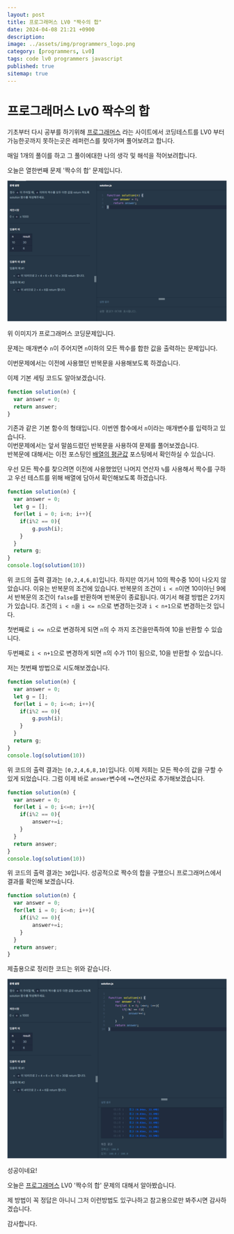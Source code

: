 ```yaml
---
layout: post
title: 프로그래머스 LV0 "짝수의 합"
date: 2024-04-08 21:21 +0900
description: 
image: ../assets/img/programmers_logo.png
category: [programmers, Lv0]
tags: code lv0 programmers javascript
published: true
sitemap: true
---
```


# 프로그래머스 Lv0 짝수의 합

  기초부터 다시 공부를 하기위해 [프로그래머스](https://programmers.co.kr/) 라는 사이트에서
  코딩테스트를 LV0 부터 가능한곳까지 못하는곳은 레퍼런스를 찾아가며 풀어보려고 합니다.
  
  매일 1개의 풀이를 하고 그 풀이에대한 나의 생각 및 해석을 적어보려합니다.

  오늘은 열한번째 문제 '짝수의 합' 문제입니다.

  ![프로그래머스 이미지](/assets/img/post11_01.png)

  위 이미지가 프로그래머스 코딩문제입니다.
  
  문제는 매개변수 `n`이 주어지면 `n`이하의 모든 짝수를 합한 값을 출력하는 문제입니다.

  이번문제에서는 이전에 사용했던 반복문을 사용해보도록 하겠습니다.

  이제 기본 세팅 코드도 알아보겠습니다.
  
```javascript
function solution(n) {
  var answer = 0;
  return answer;
}
``` 
기존과 같은 기본 함수의 형태입니다. 이번엔 함수에서 `n`이라는 매개변수를 입력하고 있습니다.   
이번문제에서는 앞서 말씀드렸던 반복문을 사용하여 문제를 풀어보겠습니다.   
반복문에 대해서는 이전 포스팅인 [배열의 평균값](https://spearboy.github.io/posts/programmers_8/#%EB%B0%98%EB%B3%B5%EB%AC%B8%EC%9D%B4%EB%9E%80) 포스팅에서 확인하실 수 있습니다.   

우선 모든 짝수를 찾으려면 이전에 사용했었던 나머지 연산자 `%`를 사용해서 짝수를 구하고 우선 테스트를 위해 배열에 담아서 확인해보도록 하겠습니다.   
```javascript
function solution(n) {
  var answer = 0;
  let g = [];
  for(let i = 0; i<n; i++){
    if(i%2 == 0){
        g.push(i);
    }
  }
  return g;
}
console.log(solution(10))
``` 
위 코드의 출력 결과는 `[0,2,4,6,8]`입니다. 하지만 여기서 10의 짝수중 10이 나오지 않았습니다.
이유는 반복문의 조건에 있습니다. 반복문의 조건이 `i < n`이면 10이아닌 9에서 반복문의 조건이 `false`를 반환하며 반복문이 종료됩니다.
여기서 해결 방법은 2가지가 있습니다. 조건의 `i < n`을 `i <= n`으로 변경하는것과 `i < n+1`으로 변경하는것 입니다.   

첫번째로 `i <= n`으로 변경하게 되면 `n`의 수 까지 조건을만족하여 10을 반환할 수 있습니다.   

두번째로 `i < n+1`으로 변경하게 되면 `n`의 수가 11이 됨으로, 10을 반환할 수 있습니다. 

저는 첫번째 방법으로 시도해보겠습니다.   

```javascript
function solution(n) {
  var answer = 0;
  let g = [];
  for(let i = 0; i<=n; i++){
    if(i%2 == 0){
        g.push(i);
    }
  }
  return g;
}
console.log(solution(10))
``` 
위 코드의 출력 결과는 `[0,2,4,6,8,10]`입니다. 이제 저희는 모든 짝수의 값을 구할 수 있게 되었습니다.
그럼 이제 바로 `answer`변수에 `+=`연산자로 추가해보겠습니다.

```javascript
function solution(n) {
  var answer = 0;
  for(let i = 0; i<=n; i++){
    if(i%2 == 0){
        answer+=i;
    }
  }
  return answer;
}
console.log(solution(10))
``` 
위 코드의 출력 결과는 `30`입니다. 성공적으로 짝수의 합을 구했으니 프로그래머스에서 결과를 확인해 보겠습니다.

```javascript
function solution(n) {
  var answer = 0;
  for(let i = 0; i<=n; i++){
    if(i%2 == 0){
        answer+=i;
    }
  }
  return answer;
}
``` 
제출용으로 정리한 코드는 위와 같습니다.

![프로그래머스 이미지](/assets/img/post11_02.png)

성공이네요!

오늘은 [프로그래머스](https://programmers.co.kr/) LV0 '짝수의 합' 문제의 대해서 알아봤습니다.

제 방법이 꼭 정답은 아니니 그저 이런방법도 있구나하고 참고용으로만 봐주시면 감사하겠습니다.

감사합니다.